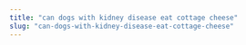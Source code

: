 ```yaml
---
title: "can dogs with kidney disease eat cottage cheese"
slug: "can-dogs-with-kidney-disease-eat-cottage-cheese"
---
```


